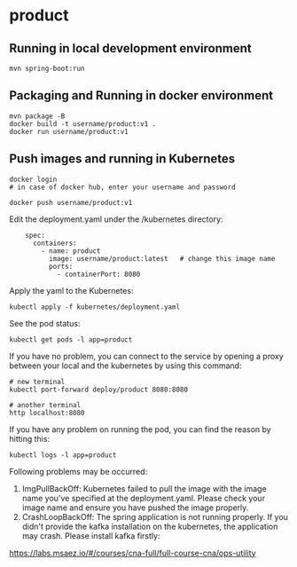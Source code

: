 # product

## Running in local development environment

```
mvn spring-boot:run
```

## Packaging and Running in docker environment

```
mvn package -B
docker build -t username/product:v1 .
docker run username/product:v1
```

## Push images and running in Kubernetes

```
docker login 
# in case of docker hub, enter your username and password

docker push username/product:v1
```

Edit the deployment.yaml under the /kubernetes directory:
```
    spec:
      containers:
        - name: product
          image: username/product:latest   # change this image name
          ports:
            - containerPort: 8080

```

Apply the yaml to the Kubernetes:
```
kubectl apply -f kubernetes/deployment.yaml
```

See the pod status:
```
kubectl get pods -l app=product
```

If you have no problem, you can connect to the service by opening a proxy between your local and the kubernetes by using this command:
```
# new terminal
kubectl port-forward deploy/product 8080:8080

# another terminal
http localhost:8080
```

If you have any problem on running the pod, you can find the reason by hitting this:
```
kubectl logs -l app=product
```

Following problems may be occurred:

1. ImgPullBackOff:  Kubernetes failed to pull the image with the image name you've specified at the deployment.yaml. Please check your image name and ensure you have pushed the image properly.
1. CrashLoopBackOff: The spring application is not running properly. If you didn't provide the kafka installation on the kubernetes, the application may crash. Please install kafka firstly:

https://labs.msaez.io/#/courses/cna-full/full-course-cna/ops-utility

